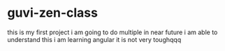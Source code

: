 # guvi-zen-class
this is my first project
i am going to do multiple in near future
i am able to understand this
i am learning angular it is not very toughqqq



